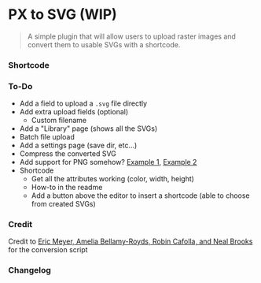 # PX to SVG (WIP)

> A simple plugin that will allow users to upload raster images and convert them to usable SVGs with a shortcode.


### Shortcode


### To-Do

- Add a field to upload a `.svg` file directly
- Add extra upload fields (optional)
    - Custom filename
- Add a "Library" page (shows all the SVGs)
- Batch file upload
- Add a settings page (save dir, etc...)
- Compress the converted SVG
- Add support for PNG somehow? [Example 1](http://brianflove.com/2014/12/10/png-support-for-php-on-os-x-yosemite/), [Example 2](http://stackoverflow.com/questions/26493762/yosemite-php-gd-mcrypt-installation)
- Shortcode
    - Get all the attributes working (color, width, height)
    - How-to in the readme
    - Add a button above the editor to insert a shortcode (able to choose from created SVGs)


### Credit

Credit to [Eric Meyer, Amelia Bellamy-Royds, Robin Cafolla, and Neal Brooks](https://github.com/meyerweb/px2svg) for the conversion script


### Changelog